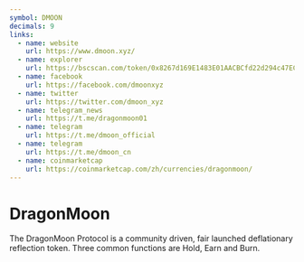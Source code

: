 ```yaml
---
symbol: DMOON
decimals: 9
links:
  - name: website
    url: https://www.dmoon.xyz/
  - name: explorer
    url: https://bscscan.com/token/0x8267d169E1483E01AACBCfd22d294c47ECE9F07f
  - name: facebook
    url: https://facebook.com/dmoonxyz
  - name: twitter
    url: https://twitter.com/dmoon_xyz
  - name: telegram_news
    url: https://t.me/dragonmoon01
  - name: telegram
    url: https://t.me/dmoon_official
  - name: telegram
    url: https://t.me/dmoon_cn
  - name: coinmarketcap
    url: https://coinmarketcap.com/zh/currencies/dragonmoon/
---
```


# DragonMoon

The DragonMoon Protocol is a community driven, fair launched deflationary reflection token. Three common functions are Hold, Earn and Burn.
